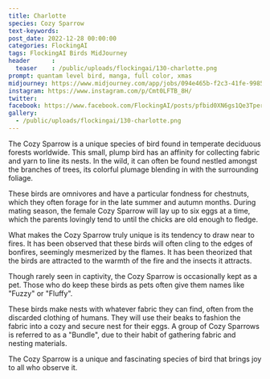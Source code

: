 ```yaml
---
title: Charlotte
species: Cozy Sparrow
text-keywords: 
post_date: 2022-12-28 00:00:00
categories: FlockingAI
tags: FlockingAI Birds MidJourney 
header      :
  teaser    : /public/uploads/flockingai/130-charlotte.png
prompt: quantam level bird, manga, full color, xmas
midjourney: https://www.midjourney.com/app/jobs/094e465b-f2c3-41fe-9985-a0d5ebe08af7
instagram: https://www.instagram.com/p/Cmt0LFTB_8H/
twitter: 
facebook: https://www.facebook.com/FlockingAI/posts/pfbid0XN6gs1Qe3Tper54CnjBMGreFbrcnfCPnfXXviHK95ciYAuMPsxwX9f9MRK7qAVnxl
gallery: 
  - /public/uploads/flockingai/130-charlotte.png
---
```


The Cozy Sparrow is a unique species of bird found in temperate deciduous forests worldwide. This small, plump bird has an affinity for collecting fabric and yarn to line its nests. In the wild, it can often be found nestled amongst the branches of trees, its colorful plumage blending in with the surrounding foliage.

These birds are omnivores and have a particular fondness for chestnuts, which they often forage for in the late summer and autumn months. During mating season, the female Cozy Sparrow will lay up to six eggs at a time, which the parents lovingly tend to until the chicks are old enough to fledge.

What makes the Cozy Sparrow truly unique is its tendency to draw near to fires. It has been observed that these birds will often cling to the edges of bonfires, seemingly mesmerized by the flames. It has been theorized that the birds are attracted to the warmth of the fire and the insects it attracts.

Though rarely seen in captivity, the Cozy Sparrow is occasionally kept as a pet. Those who do keep these birds as pets often give them names like "Fuzzy" or "Fluffy".

These birds make nests with whatever fabric they can find, often from the discarded clothing of humans. They will use their beaks to fashion the fabric into a cozy and secure nest for their eggs. A group of Cozy Sparrows is referred to as a "Bundle", due to their habit of gathering fabric and nesting materials.

The Cozy Sparrow is a unique and fascinating species of bird that brings joy to all who observe it.
